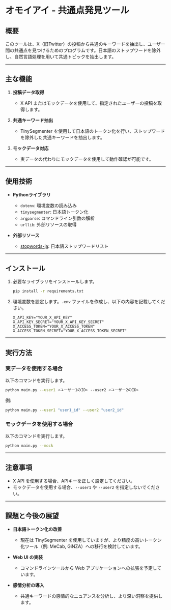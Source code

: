 # オモイアイ - 共通点発見ツール

## 概要

このツールは、X（旧Twitter）の投稿から共通のキーワードを抽出し、ユーザー間の共通点を見つけるためのプログラムです。日本語のストップワードを除外し、自然言語処理を用いて共通トピックを抽出します。

---

## 主な機能

1. **投稿データ取得**
   - X API またはモックデータを使用して、指定されたユーザーの投稿を取得します。

2. **共通キーワード抽出**
   - TinySegmenter を使用して日本語のトークン化を行い、ストップワードを除外した共通キーワードを抽出します。

3. **モックデータ対応**
   - 実データの代わりにモックデータを使用して動作確認が可能です。

---

## 使用技術

- **Pythonライブラリ**
  - `dotenv`: 環境変数の読み込み
  - `tinysegmenter`: 日本語トークン化
  - `argparse`: コマンドライン引数の解析
  - `urllib`: 外部リソースの取得

- **外部リソース**
  - [stopwords-ja](https://github.com/stopwords-iso/stopwords-ja): 日本語ストップワードリスト

---

## インストール

1. 必要なライブラリをインストールします。

    ```bash
    pip install -r requirements.txt
    ```

2. 環境変数を設定します。`.env` ファイルを作成し、以下の内容を記載してください。

    ```env
    X_API_KEY="YOUR_X_API_KEY"
    X_API_KEY_SECRET="YOUR_X_API_KEY_SECRET"
    X_ACCESS_TOKEN="YOUR_X_ACCESS_TOKEN"
    X_ACCESS_TOKEN_SECRET="YOUR_X_ACCESS_TOKEN_SECRET"
    ```

---

## 実行方法

### 実データを使用する場合

以下のコマンドを実行します。

```bash
python main.py --user1 <ユーザー1のID> --user2 <ユーザー2のID>
```

例:

```bash
python main.py --user1 "user1_id" --user2 "user2_id"
```

### モックデータを使用する場合

以下のコマンドを実行します。

```bash
python main.py --mock
```

---

## 注意事項

- X API を使用する場合、APIキーを正しく設定してください。
- モックデータを使用する場合、`--user1` や `--user2` を指定しないでください。

---

## 課題と今後の展望

- **日本語トークン化の改善**
  - 現在は TinySegmenter を使用していますが、より精度の高いトークン化ツール（例: MeCab, GiNZA）への移行を検討しています。

- **Web UI の実装**
  - コマンドラインツールから Web アプリケーションへの拡張を予定しています。

- **感情分析の導入**
  - 共通キーワードの感情的なニュアンスを分析し、より深い洞察を提供します。
```
